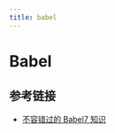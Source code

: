 ```yaml
---
title: babel
---
```


# Babel

## 参考链接

- [不容错过的 Babel7 知识](https://juejin.cn/post/6844904008679686152)
